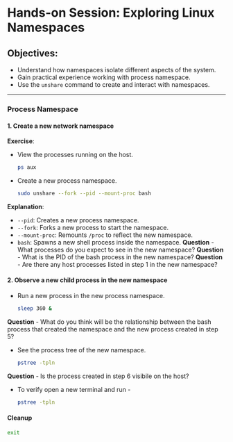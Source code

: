 # Hands-on Session: Exploring Linux Namespaces

## Objectives:
- Understand how namespaces isolate different aspects of the system.
- Gain practical experience working with process namespace.
- Use the `unshare` command to create and interact with namespaces.

---

### Process Namespace

#### 1. Create a new network namespace

**Exercise**:
- View the processes running on the host.
   ```bash
   ps aux
   ```
- Create a new process namespace.
   ```bash
   sudo unshare --fork --pid --mount-proc bash
   ```
**Explanation**:
- `--pid`: Creates a new process namespace.
- `--fork`: Forks a new process to start the namespace.
- `--mount-proc`: Remounts `/proc` to reflect the new namespace.
- `bash`: Spawns a new shell process inside the namespace.
**Question** - What processes do you expect to see in the new namespace?
**Question** - What is the PID of the bash process in the new namespace?
**Question** - Are there any host processes listed in step 1 in the new namespace?

#### 2. Observe a new child process in the new namespace

- Run a new process in the new process namespace.
   ```bash
   sleep 360 &
   ```
**Question** - What do you think will be the relationship between the bash process that created the namespace and the new process created in step 5?
- See the process tree of the new namespace.
   ```bash
   pstree -tpln
   ```
**Question** - Is the process created in step 6 visibile on the host? 
   - To verify open a new terminal and run -
      ```bash
      pstree -tpln
      ```
#### Cleanup

   ```bash
   exit
   ```